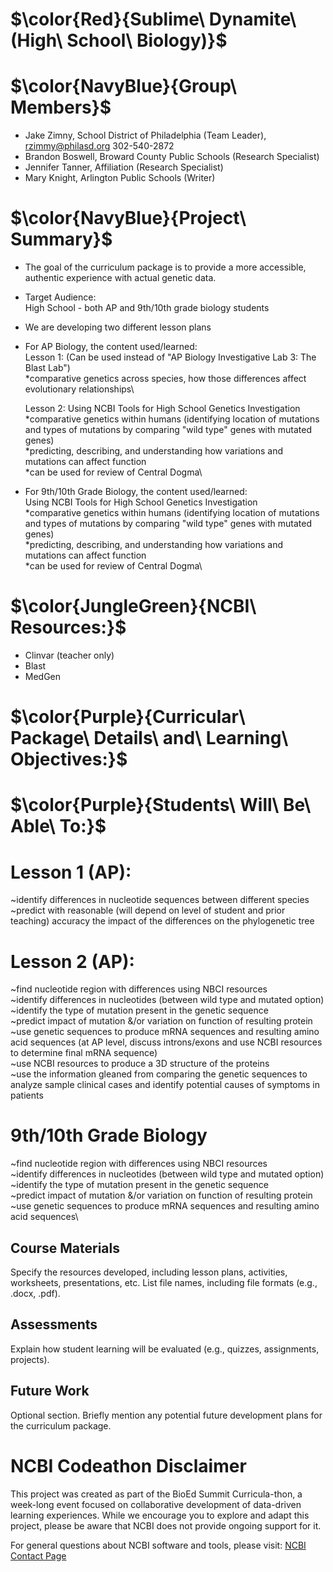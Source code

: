 # $\color{Red}{Sublime\ Dynamite\ (High\ School\ Biology)}$ 

# $\color{NavyBlue}{Group\ Members}$
- Jake Zimny, School District of Philadelphia (Team Leader), rzimmy@philasd.org 302-540-2872
- Brandon Boswell, Broward County Public Schools (Research Specialist)
- Jennifer Tanner, Affiliation (Research Specialist)
- Mary Knight, Arlington Public Schools (Writer)

# $\color{NavyBlue}{Project\ Summary}$
- The goal of the curriculum package is to provide a more accessible, authentic experience with actual genetic data. 
- Target Audience:\
  High School - both AP and 9th/10th grade biology students
  
- We are developing two different lesson plans
- For AP Biology, the content used/learned:\
  Lesson 1: (Can be used instead of "AP Biology Investigative Lab 3: The Blast Lab")\
  *comparative genetics across species, how those differences affect evolutionary relationships\

  Lesson 2: Using NCBI Tools for High School Genetics Investigation\
  *comparative genetics within humans (identifying location of mutations and types of mutations by comparing "wild type" genes with mutated genes)\
  *predicting, describing, and understanding how variations and mutations can affect function\
  *can be used for review of Central Dogma\
  
- For 9th/10th Grade Biology, the content used/learned:\
  Using NCBI Tools for High School Genetics Investigation\
  *comparative genetics within humans (identifying location of mutations and types of mutations by comparing "wild type" genes with mutated genes)\
  *predicting, describing, and understanding how variations and mutations can affect function\
  *can be used for review of Central Dogma\

  
# $\color{JungleGreen}{NCBI\ Resources:}$
- Clinvar (teacher only)
- Blast
- MedGen

# $\color{Purple}{Curricular\ Package\ Details\ and\ Learning\ Objectives:}$
# $\color{Purple}{Students\ Will\ Be\ Able\ To:}$

# Lesson 1 (AP):
~identify differences in nucleotide sequences between different species\
~predict with reasonable (will depend on level of student and prior teaching) accuracy the impact of the differences on the phylogenetic tree

# Lesson 2 (AP):
~find nucleotide region with differences using NBCI resources\
~identify differences in nucleotides (between wild type and mutated option)\
~identify the type of mutation present in the genetic sequence\
~predict impact of mutation &/or variation on function of resulting protein\
~use genetic sequences to produce mRNA sequences and resulting amino acid sequences (at AP level, discuss introns/exons and use NCBI resources to determine final mRNA sequence)\
~use NCBI resources to produce a 3D structure of the proteins\
~use the information gleaned from comparing the genetic sequences to analyze sample clinical cases and identify potential causes of symptoms in patients

# 9th/10th Grade Biology
~find nucleotide region with differences using NBCI resources\
~identify differences in nucleotides (between wild type and mutated option)\
~identify the type of mutation present in the genetic sequence\
~predict impact of mutation &/or variation on function of resulting protein\
~use genetic sequences to produce mRNA sequences and resulting amino acid sequences\

## Course Materials
Specify the resources developed, including lesson plans, activities, worksheets, presentations, etc. List file names, including file formats (e.g., .docx, .pdf).

## Assessments
Explain how student learning will be evaluated (e.g., quizzes, assignments, projects).

## Future Work
Optional section. Briefly mention any potential future development plans for the curriculum package.

# NCBI Codeathon Disclaimer
This project was created as part of the BioEd Summit Curricula-thon, a week-long event focused on collaborative development of data-driven learning experiences. While we encourage you to explore and adapt this project, please be aware that NCBI does not provide ongoing support for it.

For general questions about NCBI software and tools, please visit: [NCBI Contact Page](https://www.ncbi.nlm.nih.gov/home/about/contact/)

